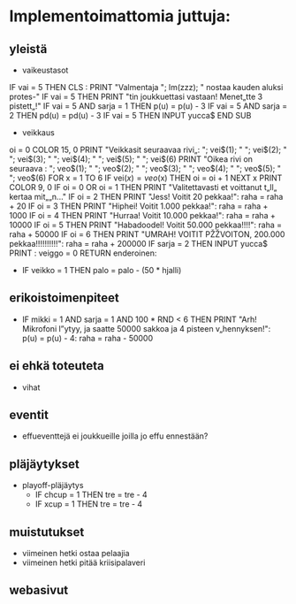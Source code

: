# Implementoimattomia juttuja:

## yleistä

- vaikeustasot

IF vai = 5 THEN CLS : PRINT "Valmentaja "; lm(zzz); " nostaa kauden aluksi protes-"
IF vai = 5 THEN PRINT "tin joukkuettasi vastaan! Menet„tte 3 pistett„!"
IF vai = 5 AND sarja = 1 THEN p(u) = p(u) - 3
IF vai = 5 AND sarja = 2 THEN pd(u) = pd(u) - 3
IF vai = 5 THEN INPUT yucca\$
END SUB

- veikkaus

oi = 0
COLOR 15, 0
PRINT "Veikkasit seuraavaa rivi„: "; vei$(1); " "; vei$(2); " "; vei$(3); " "; vei$(4); " "; vei$(5); " "; vei$(6)
PRINT "Oikea rivi on seuraava : "; veo$(1); " "; veo$(2); " "; veo$(3); " "; veo$(4); " "; veo$(5); " "; veo$(6)
FOR x = 1 TO 6
IF vei$(x) = veo$(x) THEN oi = oi + 1
NEXT x
PRINT
COLOR 9, 0
IF oi = 0 OR oi = 1 THEN PRINT "Valitettavasti et voittanut t„ll„ kertaa mit„„n..."
IF oi = 2 THEN PRINT "Jess! Voitit 20 pekkaa!": raha = raha + 20
IF oi = 3 THEN PRINT "Hiphei! Voitit 1.000 pekkaa!": raha = raha + 1000
IF oi = 4 THEN PRINT "Hurraa! Voitit 10.000 pekkaa!": raha = raha + 10000
IF oi = 5 THEN PRINT "Habadoodel! Voitit 50.000 pekkaa!!!!": raha = raha + 50000
IF oi = 6 THEN PRINT "UMRAH! VOITIT PŽŽVOITON, 200.000 pekkaa!!!!!!!!!!": raha = raha + 200000
IF sarja = 2 THEN INPUT yucca\$
PRINT : veiggo = 0
RETURN
enderoinen:

- IF veikko = 1 THEN palo = palo - (50 \* hjalli)

## erikoistoimenpiteet

- IF mikki = 1 AND sarja = 1 AND 100 \* RND < 6 THEN PRINT "Arh! Mikrofoni l”ytyy, ja saatte 50000 sakkoa ja 4 pisteen v„hennyksen!": p(u) = p(u) - 4: raha = raha - 50000

## ei ehkä toteuteta

- vihat

## eventit

- effueventtejä ei joukkueille joilla jo effu ennestään?

## pläjäytykset

- playoff-pläjäytys
  - IF chcup = 1 THEN tre = tre - 4
  - IF xcup = 1 THEN tre = tre - 4

## muistutukset

- viimeinen hetki ostaa pelaajia
- viimeinen hetki pitää kriisipalaveri

## webasivut
